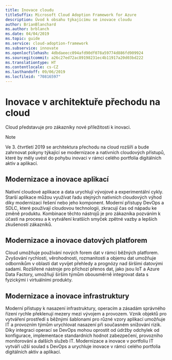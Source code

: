 ```yaml
---
title: Inovace cloudu
titleSuffix: Microsoft Cloud Adoption Framework for Azure
description: Úvod k obsahu týkajícímu se inovace cloudu
author: BrianBlanchard
ms.author: brblanch
ms.date: 04/04/2019
ms.topic: guide
ms.service: cloud-adoption-framework
ms.subservice: innovate
ms.openlocfilehash: 4dbdaeecc094afd90df078a59774d886fd909924
ms.sourcegitcommit: a26c27ed72ac89198231ec4b11917a20d03bd222
ms.translationtype: HT
ms.contentlocale: cs-CZ
ms.lasthandoff: 09/06/2019
ms.locfileid: "70816597"
---
```

# <a name="innovation-in-the-cloud-adoption-framework"></a>Inovace v architektuře přechodu na cloud

Cloud představuje pro zákazníky nové příležitosti k inovaci.

> [!NOTE]
> Ve 3. čtvrtletí 2019 se architektura přechodu na cloud rozšíří a bude zahrnovat pokyny týkající se modernizace a nativních cloudových přístupů, které by měly uvést do pohybu inovaci v rámci celého portfolia digitálních aktiv a aplikací.

## <a name="application-modernization-and-innovation"></a>Modernizace a inovace aplikací

Nativní cloudové aplikace a data urychlují vývojové a experimentální cykly. Starší aplikace můžou využívat řadu stejných nativních cloudových výhod díky modernizaci řešení nebo jeho komponent. Moderní přístupy DevOps a SDLC, které používají cloudovou technologii, zkracují čas od nápadu ke změně produktu. Kombinace těchto nástrojů je pro zákazníka pozváním k účasti na procesu a k vytváření kratších smyček zpětné vazby a lepších zkušeností zákazníků.

## <a name="data-platform-modernization-and-innovation"></a>Modernizace a inovace datových platforem

Cloud umožňuje používání nových forem dat v rámci běžných platforem. Zvyšování rychlosti, věrohodnosti, rozmanitosti a objemu dat umožňuje odborníkům v oblasti dat vyvíjet přehledy a prognózy nad širšími datovými sadami. Rozšířené nástroje pro příchozí přenos dat, jako jsou IoT a Azure Data Factory, umožňují širším týmům obousměrně integrovat data s fyzickými i virtuálními produkty.

## <a name="infrastructure-modernization-and-innovation"></a>Modernizace a inovace infrastruktury

Moderní přístupy k nasazení infrastruktury, operacím a zásadám správného řízení rychle překlenují mezery mezi vývojem a provozem. Vznik objektů pro vytváření prostředí s běžnými šablonami pro různé vzory aplikací umožňuje IT a provozním týmům urychlovat nasazení při současném snižování rizik. Díky integraci operací se DevOps mohou oprostit od údržby odchylek od konfigurace, implementace standardních hodnot zabezpečení, provozního monitorování a dalších služeb IT. Modernizace a inovace v portfoliu IT vytváří užší soulad s DevOps a urychluje inovace v rámci celého portfolia digitálních aktiv a aplikací.
